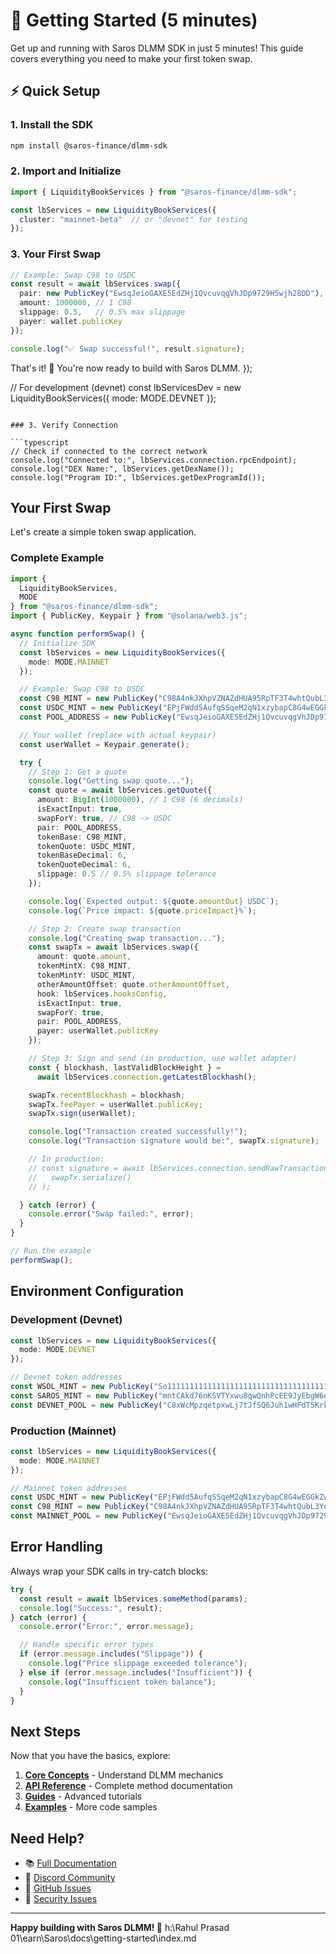# 🚀 Getting Started (5 minutes)

Get up and running with Saros DLMM SDK in just 5 minutes! This guide covers everything you need to make your first token swap.

## ⚡ Quick Setup

### 1. Install the SDK
```bash
npm install @saros-finance/dlmm-sdk
```

### 2. Import and Initialize
```typescript
import { LiquidityBookServices } from "@saros-finance/dlmm-sdk";

const lbServices = new LiquidityBookServices({
  cluster: "mainnet-beta"  // or "devnet" for testing
});
```

### 3. Your First Swap
```typescript
// Example: Swap C98 to USDC
const result = await lbServices.swap({
  pair: new PublicKey("EwsqJeioGAXE5EdZHj1QvcuvqgVhJDp9729H5wjh28DD"),
  amount: 1000000, // 1 C98
  slippage: 0.5,   // 0.5% max slippage
  payer: wallet.publicKey
});

console.log("✅ Swap successful!", result.signature);
```

That's it! 🎉 You're now ready to build with Saros DLMM.
});

// For development (devnet)
const lbServicesDev = new LiquidityBookServices({
  mode: MODE.DEVNET
});
```

### 3. Verify Connection

```typescript
// Check if connected to the correct network
console.log("Connected to:", lbServices.connection.rpcEndpoint);
console.log("DEX Name:", lbServices.getDexName());
console.log("Program ID:", lbServices.getDexProgramId());
```

## Your First Swap

Let's create a simple token swap application.

### Complete Example

```typescript
import {
  LiquidityBookServices,
  MODE
} from "@saros-finance/dlmm-sdk";
import { PublicKey, Keypair } from "@solana/web3.js";

async function performSwap() {
  // Initialize SDK
  const lbServices = new LiquidityBookServices({
    mode: MODE.MAINNET
  });

  // Example: Swap C98 to USDC
  const C98_MINT = new PublicKey("C98A4nkJXhpVZNAZdHUA95RpTF3T4whtQubL3YobiUX9");
  const USDC_MINT = new PublicKey("EPjFWdd5AufqSSqeM2qN1xzybapC8G4wEGGkZwyTDt1v");
  const POOL_ADDRESS = new PublicKey("EwsqJeioGAXE5EdZHj1QvcuvqgVhJDp9729H5wjh28DD");

  // Your wallet (replace with actual keypair)
  const userWallet = Keypair.generate();

  try {
    // Step 1: Get a quote
    console.log("Getting swap quote...");
    const quote = await lbServices.getQuote({
      amount: BigInt(1000000), // 1 C98 (6 decimals)
      isExactInput: true,
      swapForY: true, // C98 -> USDC
      pair: POOL_ADDRESS,
      tokenBase: C98_MINT,
      tokenQuote: USDC_MINT,
      tokenBaseDecimal: 6,
      tokenQuoteDecimal: 6,
      slippage: 0.5 // 0.5% slippage tolerance
    });

    console.log(`Expected output: ${quote.amountOut} USDC`);
    console.log(`Price impact: ${quote.priceImpact}%`);

    // Step 2: Create swap transaction
    console.log("Creating swap transaction...");
    const swapTx = await lbServices.swap({
      amount: quote.amount,
      tokenMintX: C98_MINT,
      tokenMintY: USDC_MINT,
      otherAmountOffset: quote.otherAmountOffset,
      hook: lbServices.hooksConfig,
      isExactInput: true,
      swapForY: true,
      pair: POOL_ADDRESS,
      payer: userWallet.publicKey
    });

    // Step 3: Sign and send (in production, use wallet adapter)
    const { blockhash, lastValidBlockHeight } =
      await lbServices.connection.getLatestBlockhash();

    swapTx.recentBlockhash = blockhash;
    swapTx.feePayer = userWallet.publicKey;
    swapTx.sign(userWallet);

    console.log("Transaction created successfully!");
    console.log("Transaction signature would be:", swapTx.signature);

    // In production:
    // const signature = await lbServices.connection.sendRawTransaction(
    //   swapTx.serialize()
    // );

  } catch (error) {
    console.error("Swap failed:", error);
  }
}

// Run the example
performSwap();
```

## Environment Configuration

### Development (Devnet)

```typescript
const lbServices = new LiquidityBookServices({
  mode: MODE.DEVNET
});

// Devnet token addresses
const WSOL_MINT = new PublicKey("So11111111111111111111111111111111111111112");
const SAROS_MINT = new PublicKey("mntCAkd76nKSVTYxwu8qwQnhPcEE9JyEbgW6eEpwr1N");
const DEVNET_POOL = new PublicKey("C8xWcMpzqetpxwLj7tJfSQ6Juh1wHFdT5KrkwdYPQB");
```

### Production (Mainnet)

```typescript
const lbServices = new LiquidityBookServices({
  mode: MODE.MAINNET
});

// Mainnet token addresses
const USDC_MINT = new PublicKey("EPjFWdd5AufqSSqeM2qN1xzybapC8G4wEGGkZwyTDt1v");
const C98_MINT = new PublicKey("C98A4nkJXhpVZNAZdHUA95RpTF3T4whtQubL3YobiUX9");
const MAINNET_POOL = new PublicKey("EwsqJeioGAXE5EdZHj1QvcuvqgVhJDp9729H5wjh28DD");
```

## Error Handling

Always wrap your SDK calls in try-catch blocks:

```typescript
try {
  const result = await lbServices.someMethod(params);
  console.log("Success:", result);
} catch (error) {
  console.error("Error:", error.message);

  // Handle specific error types
  if (error.message.includes("Slippage")) {
    console.log("Price slippage exceeded tolerance");
  } else if (error.message.includes("Insufficient")) {
    console.log("Insufficient token balance");
  }
}
```

## Next Steps

Now that you have the basics, explore:

1. **[Core Concepts](../core-concepts/index.md)** - Understand DLMM mechanics
2. **[API Reference](../api-reference/index.md)** - Complete method documentation
3. **[Guides](../guides/index.md)** - Advanced tutorials
4. **[Examples](../examples/index.md)** - More code samples

## Need Help?

- 📚 [Full Documentation](../)
- 💬 [Discord Community](https://discord.gg/saros)
- 🐛 [GitHub Issues](https://github.com/saros-xyz/dlmm-sdk/issues)
- 📧 [Security Issues](../security/security-disclosure.md)

---

**Happy building with Saros DLMM! 🚀**</content>
<parameter name="filePath">h:\Rahul Prasad 01\earn\Saros\docs\getting-started\index.md
